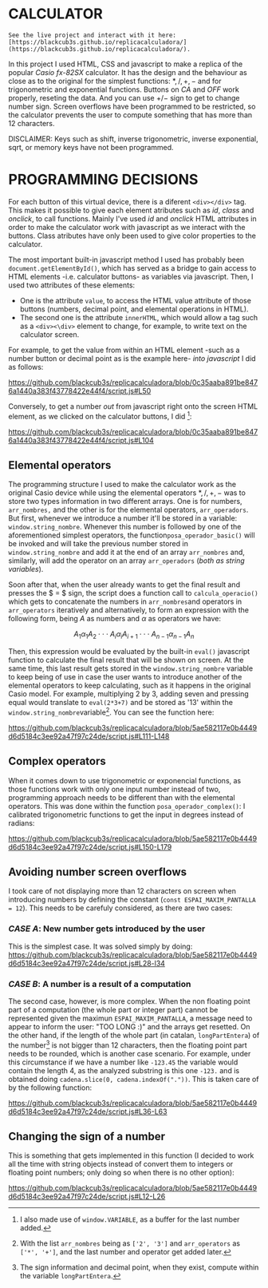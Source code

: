 # CALCULATOR

`See the live project and interact with it here: [https://blackcub3s.github.io/replicacalculadora/](https://blackcub3s.github.io/replicacalculadora/).`

In this project I used HTML, CSS and javascript to make a replica of the popular *Casio fx-82SX* calculator. It has the design and the behaviour as close as to the original for the simplest functions: $*, /, +, -$ and for trigonometric and exponential functions. Buttons on *CA* and *OFF* work properly, reseting the data. And you can use $+/-$ sign to get to change number sign. Screen overflows have been programmed to be restricted, so the calculator prevents the user to compute something that has more than 12 characters.

DISCLAIMER: Keys such as shift, inverse trigonometric, inverse exponential, sqrt, or memory keys have not been programmed.

# PROGRAMMING DECISIONS

For each button of this virtual device, there is a diferent `<div></div>` tag. This makes it possible to give each element atributes such as *id*, *class* and *onclick*, to call functions. Mainly I've used *id* and *onclick* HTML attributes in order to make the calculator work with javascript as we interact with the buttons. Class atributes have only been used to give color properties to the calculator.

The most important built-in javascript method I used has probably been `document.getElementById()`, which has served as a bridge to gain access to HTML elements -i.e. calculator buttons- as variables via javascript. Then, I used two attributes of these elements: 
    
* One is the attribute `value`, to access the HTML value attribute of those buttons (numbers, decimal point, and elemental operations in HTML).
* The second one is the attribute `innerHTML`, which would allow a tag such as a `<div><\div>` element to change, for example, to write text on the calculator screen. 

For example, to get the value from within an HTML element -such as a number button or decimal point as is the example here- *into javascript* I did as follows:

https://github.com/blackcub3s/replicacalculadora/blob/0c35aaba891be8476a1440a383f43778422e44f4/script.js#L50
 
Conversely, to get a number *out* from javascript right onto the screen HTML element, as we clicked on the calculator buttons, I did [^2]:

https://github.com/blackcub3s/replicacalculadora/blob/0c35aaba891be8476a1440a383f43778422e44f4/script.js#L104

## Elemental operators

The programming structure I used to make the calculator work as the original Casio device while using the elemental operators $*, /, +, -$ was to store two types information in two different arrays. One is for numbers, `arr_nombres,` and the other is for the elemental operators, `arr_operadors`. But first, whenever we introduce a number it'll be stored in a variable: `window.string_nombre`. Whenever this number is followed by one of the aforementioned simplest operators, the function`posa_operador_basic()` will be invoked and will take the previous number stored in `window.string_nombre` and add it at the end of an array `arr_nombres` and, similarly, will add the operator on an array `arr_operadors` (*both as string variables*).

Soon after that, when the user already wants to get the final result and presses the $ = $ sign, the script does a function call to `calcula_operacio()` which gets to concatenate the numbers in `arr_nombres`and operators in `arr_operators` iteratively and alternatively, to form an expression with the following form, being $A$ as numbers and $\alpha$ as operators we have:

$$ A_1 \alpha_1 A_{2} \cdot \cdot \cdot A_i \alpha_i A_{i+1} \cdot \cdot \cdot A_{n-1} \alpha_{n-1} A_n $$

Then, this expression would be evaluated by the built-in `eval()` javascript function to calculate the final result that will be shown on screen. At the same time, this last result gets stored in the `window.string_nombre` variable to keep being of use in case the user wants to introduce another of the elemental operators to keep calculating, such as it happens in the original Casio model. For example, multiplying 2 by 3, adding seven and pressing equal would translate to `eval(2*3+7)` and be stored as '13' within the `window.string_nombre`variable[^1]. You can see the function here:

https://github.com/blackcub3s/replicacalculadora/blob/5ae582117e0b4449d6d5184c3ee92a47f97c24de/script.js#L111-L148

## Complex operators

When it comes down to use trigonometric or exponencial functions, as those functions work with only one input number instead of two, programming approach needs to be different than with the elemental operators. This was done within the function `posa_operador_complex()`: I calibrated trigonometric functions to get the input in degrees instead of radians:

https://github.com/blackcub3s/replicacalculadora/blob/5ae582117e0b4449d6d5184c3ee92a47f97c24de/script.js#L150-L179

## Avoiding number screen overflows

I took care of not displaying more than 12 characters on screen when introducing numbers by defining the constant (`const ESPAI_MAXIM_PANTALLA = 12`). This needs to be carefuly considered, as there are two cases:

### *CASE A*: New number gets introduced by the user

This is the simplest case. It was solved simply by doing:
https://github.com/blackcub3s/replicacalculadora/blob/5ae582117e0b4449d6d5184c3ee92a47f97c24de/script.js#L28-l34

### *CASE B*: A number is a result of a computation

The second case, however, is more complex. When the non floating point part of a computation (the whole part or integer part) cannot be represented given the maximun `ESPAI_MAXIM_PANTALLA`, a message need to appear to inform the user: "TOO LONG :)" and the arrays get resetted. On the other hand, if the length of the whole part (in catalan, `longPartEntera`) of the number[^3] is not bigger than 12 characters, then the floating point part needs to be rounded, which is another case scenario. For example, under this circumstance if we have a number like `-123.45` the variable would contain the length 4, as the analyzed substring is this one `-123.` and is obtained doing `cadena.slice(0, cadena.indexOf("."))`. This is taken care of by the following function:

https://github.com/blackcub3s/replicacalculadora/blob/5ae582117e0b4449d6d5184c3ee92a47f97c24de/script.js#L36-L63




## Changing the sign of a number
This is something that gets implemented in this function (I decided to work all the time with string objects instead of convert them to integers or floating point numbers; only doing so when there is no other option):

https://github.com/blackcub3s/replicacalculadora/blob/5ae582117e0b4449d6d5184c3ee92a47f97c24de/script.js#L12-L26

[^1]: With the list `arr_nombres` being as `['2', '3']` and `arr_operators` as `['*', '+']`, and the last number and operator get added later.

[^2]: I also  made use of `window.VARIABLE`, as a buffer for the last number added.

[^3]: The sign information and decimal point, when they exist, compute within the variable `longPartEntera`.